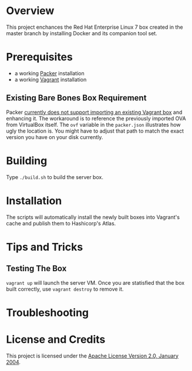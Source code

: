 # Overview
This project enchances the Red Hat Enterprise Linux 7 box created in the master branch by installing
Docker and its companion tool set.

# Prerequisites
* a working [Packer](https://www.packer.io/) installation
* a working [Vagrant](https://www.vagrantup.com/) installation

## Existing Bare Bones Box Requirement
Packer [currently does not support importing an existing Vagrant box](https://github.com/mitchellh/packer/issues/869) and enhancing it.
The workaround is to reference the previously imported OVA from VirtualBox itself.  The `ovf` variable in the `packer.json` illustrates
how ugly the location is.  You might have to adjust that path to match the exact version you have on your disk currently.

# Building
Type `./build.sh` to build the server box.

# Installation
The scripts will automatically install the newly built boxes into Vagrant's cache
and publish them to Hashicorp's Atlas.

# Tips and Tricks

## Testing The Box
`vagrant up` will launch the server VM.
Once you are statisfied that the box built correctly, use `vagrant destroy` to remove it.

# Troubleshooting

# License and Credits
This project is licensed under the [Apache License Version 2.0, January 2004](http://www.apache.org/licenses/).
